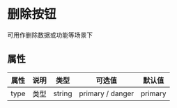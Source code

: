 # 删除按钮

可用作删除数据或功能等场景下

<vp-demo
    demo-height="160px"
    source-code="fig-ui:::button/delete-1"
/>

## 属性

| 属性    | 说明    | 类型     | 可选值   | 默认值     |
| ------------------------ | -------------------------------------------------------- | ------------- | --------- | ------------- |
| type  | 类型   | string       | primary /  danger          | primary         |
